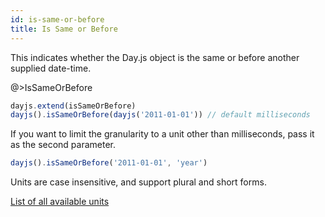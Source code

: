 ```yaml
---
id: is-same-or-before
title: Is Same or Before
---
```


This indicates whether the Day.js object is the same or before another supplied date-time.

@>IsSameOrBefore

```js
dayjs.extend(isSameOrBefore)
dayjs().isSameOrBefore(dayjs('2011-01-01')) // default milliseconds
```
If you want to limit the granularity to a unit other than milliseconds, pass it as the second parameter.

```js
dayjs().isSameOrBefore('2011-01-01', 'year')
```

Units are case insensitive, and support plural and short forms.

[List of all available units](../manipulate/start-of#list-of-all-available-units)
